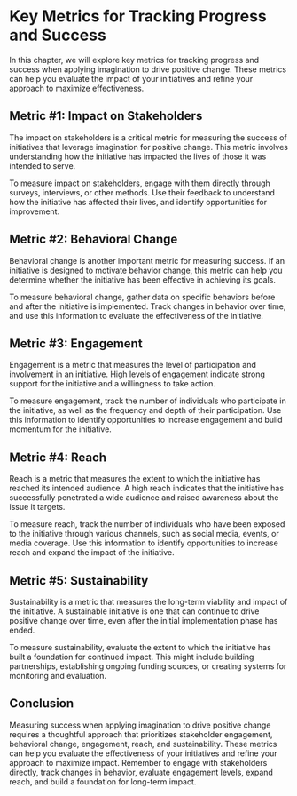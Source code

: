 Key Metrics for Tracking Progress and Success
===========================================================================

In this chapter, we will explore key metrics for tracking progress and success when applying imagination to drive positive change. These metrics can help you evaluate the impact of your initiatives and refine your approach to maximize effectiveness.

Metric #1: Impact on Stakeholders
---------------------------------

The impact on stakeholders is a critical metric for measuring the success of initiatives that leverage imagination for positive change. This metric involves understanding how the initiative has impacted the lives of those it was intended to serve.

To measure impact on stakeholders, engage with them directly through surveys, interviews, or other methods. Use their feedback to understand how the initiative has affected their lives, and identify opportunities for improvement.

Metric #2: Behavioral Change
----------------------------

Behavioral change is another important metric for measuring success. If an initiative is designed to motivate behavior change, this metric can help you determine whether the initiative has been effective in achieving its goals.

To measure behavioral change, gather data on specific behaviors before and after the initiative is implemented. Track changes in behavior over time, and use this information to evaluate the effectiveness of the initiative.

Metric #3: Engagement
---------------------

Engagement is a metric that measures the level of participation and involvement in an initiative. High levels of engagement indicate strong support for the initiative and a willingness to take action.

To measure engagement, track the number of individuals who participate in the initiative, as well as the frequency and depth of their participation. Use this information to identify opportunities to increase engagement and build momentum for the initiative.

Metric #4: Reach
----------------

Reach is a metric that measures the extent to which the initiative has reached its intended audience. A high reach indicates that the initiative has successfully penetrated a wide audience and raised awareness about the issue it targets.

To measure reach, track the number of individuals who have been exposed to the initiative through various channels, such as social media, events, or media coverage. Use this information to identify opportunities to increase reach and expand the impact of the initiative.

Metric #5: Sustainability
-------------------------

Sustainability is a metric that measures the long-term viability and impact of the initiative. A sustainable initiative is one that can continue to drive positive change over time, even after the initial implementation phase has ended.

To measure sustainability, evaluate the extent to which the initiative has built a foundation for continued impact. This might include building partnerships, establishing ongoing funding sources, or creating systems for monitoring and evaluation.

Conclusion
----------

Measuring success when applying imagination to drive positive change requires a thoughtful approach that prioritizes stakeholder engagement, behavioral change, engagement, reach, and sustainability. These metrics can help you evaluate the effectiveness of your initiatives and refine your approach to maximize impact. Remember to engage with stakeholders directly, track changes in behavior, evaluate engagement levels, expand reach, and build a foundation for long-term impact.
